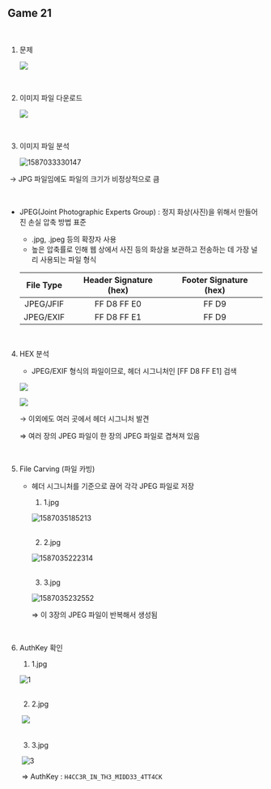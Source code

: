 ## Game 21

<br>

1. 문제

   ![](./images/1587033151321.png)

<br>

2. 이미지 파일 다운로드

   ![](./images/1587033205901.png)

<br>

3. 이미지 파일 분석

   ![1587033330147](./images/1587033330147.png)

​				→ JPG 파일임에도 파일의 크기가 비정상적으로 큼

<br>

- JPEG(Joint Photographic Experts Group) : 정지 화상(사진)을 위해서 만들어진 손실 압축 방법 표준

  - .jpg, .jpeg 등의 확장자 사용
  - 높은 압축률로 인해 웹 상에서 사진 등의 화상을 보관하고 전송하는 데 가장 널리 사용되는 파일 형식

  | File Type | Header Signature (hex) | Footer Signature (hex) |
  | :-------: | :--------------------: | :--------------------: |
  | JPEG/JFIF |      FF D8 FF E0       |         FF D9          |
  | JPEG/EXIF |      FF D8 FF E1       |         FF D9          |

  <br>

4. HEX 분석

   - JPEG/EXIF 형식의 파일이므로, 헤더 시그니처인 [FF D8 FF E1] 검색

   ![](./images/1587034993485.png)

   ![](./images/1587035031501.png)

   → 이외에도 여러 곳에서 헤더 시그니처 발견

   ⇒ 여러 장의 JPEG 파일이 한 장의 JPEG 파일로 겹쳐져 있음

<br>

5. File Carving (파일 카빙)

   - 헤더 시그니처를 기준으로 끊어 각각 JPEG 파일로 저장

     1) 1.jpg

     ![1587035185213](./images/1587035185213.png)

     <br>

     2) 2.jpg

     ![1587035222314](./images/1587035222314.png)

     <br>

     3) 3.jpg

     ![1587035232552](./images/1587035232552.png)

     ⇒ 이 3장의 JPEG 파일이 반복해서 생성됨

<br>

6. AuthKey 확인

   1) 1.jpg

   ![1](C:\Users\YONGHA.LEE\Security-Study\Suninatas\images\1.jpg)

   <br>

   2) 2.jpg

   ​	![	](C:\Users\YONGHA.LEE\Security-Study\Suninatas\images\2.jpg)

   <br>

   3) 3.jpg

   ​	![3](C:\Users\YONGHA.LEE\Security-Study\Suninatas\images\3.jpg)

   ​	⇒ AuthKey : `H4CC3R_IN_TH3_MIDD33_4TT4CK`
